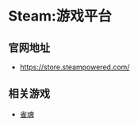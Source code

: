 # Steam:游戏平台
## 官网地址
- <https://store.steampowered.com/>

## 相关游戏
- [雀魂](https://game.maj-soul.com/)